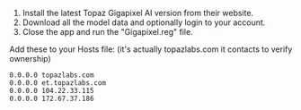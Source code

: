 1. Install the latest Topaz Gigapixel AI version from their website.
2. Download all the model data and optionally login to your account.
3. Close the app and run the "Gigapixel.reg" file.

Add these to your Hosts file: (it's actually topazlabs.com it contacts to verify ownership)

```
0.0.0.0 topazlabs.com
0.0.0.0 et.topazlabs.com
0.0.0.0 104.22.33.115
0.0.0.0 172.67.37.186
```
